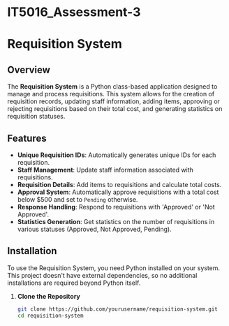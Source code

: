 # IT5016_Assessment-3
# Requisition System

## Overview

The **Requisition System** is a Python class-based application designed to manage and process requisitions. This system allows for the creation of requisition records, updating staff information, adding items, approving or rejecting requisitions based on their total cost, and generating statistics on requisition statuses.

## Features

- **Unique Requisition IDs**: Automatically generates unique IDs for each requisition.
- **Staff Management**: Update staff information associated with requisitions.
- **Requisition Details**: Add items to requisitions and calculate total costs.
- **Approval System**: Automatically approve requisitions with a total cost below $500 and set to `Pending` otherwise.
- **Response Handling**: Respond to requisitions with 'Approved' or 'Not Approved'.
- **Statistics Generation**: Get statistics on the number of requisitions in various statuses (Approved, Not Approved, Pending).

## Installation

To use the Requisition System, you need Python installed on your system. This project doesn't have external dependencies, so no additional installations are required beyond Python itself.

1. **Clone the Repository**

   ```bash
   git clone https://github.com/yourusername/requisition-system.git
   cd requisition-system
